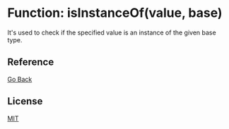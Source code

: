 # Function: isInstanceOf<T>(value, base)

It's used to check if the specified value is an instance of the given base type.

## Reference

[Go Back](../README.md#reference)

## License

[MIT](https://balmante.eti.br)
